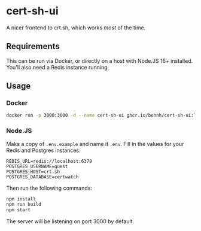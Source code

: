 # cert-sh-ui

A nicer frontend to crt.sh, which works _most_ of the time.

## Requirements

This can be run via Docker, or directly on a host with Node.JS 16+ installed. You'll also need a Redis instance running.

## Usage

### Docker

```bash
docker run -p 3000:3000 -d --name cert-sh-ui ghcr.io/behnh/cert-sh-ui:latest -e REDIS_URL=<your_redis_url> -e POSTGRES_USERNAME=guest -e POSTGRES_HOST=crt.sh POSTGRES_DATABASE=certwatch
```

### Node.JS

Make a copy of `.env.example` and name it `.env`. Fill in the values for your Redis and Postgres instances.
```
REDIS_URL=redis://localhost:6379
POSTGRES_USERNAME=guest
POSTGRES_HOST=crt.sh
POSTGRES_DATABASE=certwatch
```

Then run the following commands:

```bash
npm install
npm run build
npm start
```

The server will be listening on port 3000 by default.
